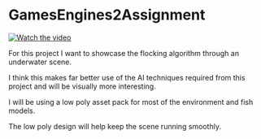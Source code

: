 # GamesEngines2Assignment
  
[![Watch the video](https://img.youtube.com/vi/lgXfAAuksV0/maxresdefault.jpg)](https://youtu.com/lgXfAAuksV0)

For this project I want to showcase the flocking algorithm through an underwater scene.

I think this makes far better use of the AI techniques required from this project and will be visually more interesting.

I will be using a low poly asset pack for most of the environment and fish models.

The low poly design will help keep the scene running smoothly.
